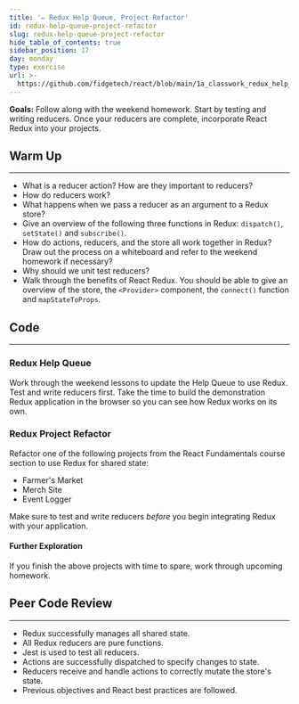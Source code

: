```yaml
---
title: '✏️ Redux Help Queue, Project Refactor'
id: redux-help-queue-project-refactor
slug: redux-help-queue-project-refactor
hide_table_of_contents: true
sidebar_position: 17
day: monday
type: exercise
url: >-
  https://github.com/fidgetech/react/blob/main/1a_classwork_redux_help_queue_project_refactor.md
---
```


**Goals:** Follow along with the weekend homework. Start by testing and writing reducers. Once your reducers are complete, incorporate React Redux into your projects.

## Warm Up
---

* What is a reducer action? How are they important to reducers?
* How do reducers work?
* What happens when we pass a reducer as an argument to a Redux store?
* Give an overview of the following three functions in Redux: `dispatch()`, `setState()` and `subscribe()`.
* How do actions, reducers, and the store all work together in Redux? Draw out the process on a whiteboard and refer to the weekend homework if necessary?
* Why should we unit test reducers?
* Walk through the benefits of React Redux. You should be able to give an overview of the store, the `<Provider>` component, the `connect()` function and `mapStateToProps`.

## Code
---

### Redux Help Queue

Work through the weekend lessons to update the Help Queue to use Redux. Test and write reducers first. Take the time to build the demonstration Redux application in the browser so you can see how Redux works on its own.

### Redux Project Refactor

Refactor one of the following projects from the React Fundamentals course section to use Redux for shared state:

* Farmer's Market
* Merch Site
* Event Logger

Make sure to test and write reducers _before_ you begin integrating Redux with your application.

#### Further Exploration

If you finish the above projects with time to spare, work through upcoming homework.

## Peer Code Review
---

* Redux successfully manages all shared state.
* All Redux reducers are pure functions.
* Jest is used to test all reducers.
* Actions are successfully dispatched to specify changes to state.
* Reducers receive and handle actions to correctly mutate the store's state.
* Previous objectives and React best practices are followed.
